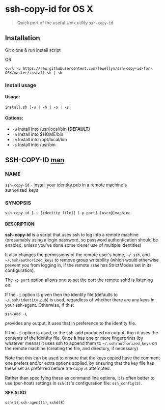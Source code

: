 # ssh-copy-id for OS X

> Quick port of the useful Unix utility `ssh-copy-id`

## Installation

Git clone & run install script

OR

`curl -L https://raw.githubusercontent.com/lewellyn/ssh-copy-id-for-OSX/master/install.sh | sh`

### Install usage

#### Usage:

`install.sh [-u | -h | -o | -s]`

#### Options:

* `-u`	Install into /usr/local/bin **(DEFAULT)**
* `-h`	Install into $HOME/bin
* `-o`	Install into /opt/local/bin
* `-s`	Install into /usr/bin

## SSH-COPY-ID [man][man]

### NAME
`ssh-copy-id` - install your identity.pub in a remote machine's authorized_keys

### SYNOPSIS

`ssh-copy-id [-i [identity_file]] [-p port] [user@]machine`

#### DESCRIPTION

**ssh-copy-id** is a script that uses ssh to log into a remote
machine (presumably using a login password, so password authentication
should be enabled, unless you've done some clever use of multiple
identities)

It also changes the permissions of the remote user's home, `~/.ssh`,
and `~/.ssh/authorized_keys` to remove group writability (which
would otherwise prevent you from logging in, if the remote `sshd`
has StrictModes set in its configuration).

The `-p port` option allows one to set the port the remote sshd is
listening on.

If the `-i` option is given then the identity file (defaults to
`~/.ssh/identity.pub`) is used, regardless of whether there are any
keys in your ssh-agent.  Otherwise, if this:

`ssh-add -L`

provides any output, it uses that in preference to the identity file.

If the `-i` option is used, or the ssh-add produced no output, then
it uses the contents of the identity file. Once it has one or more
fingerprints (by whatever means) it uses ssh to append them to
`~/.ssh/authorized_keys` on the remote machine (creating the file,
and directory, if necessary)

Note that this can be used to ensure that the keys copied have the
comment one prefers and/or extra options applied, by ensuring that
the key file has these set as preferred before the copy is attempted.

Rather than specifying these as command line options, it is often better to use (per-host) settings in `ssh(1)`'s configuration file: `ssh_config(5)`.

__SEE ALSO__

`ssh(1)`, `ssh-agent(1)`, `sshd(8)`

[man]: https://www.mankier.com/1/ssh-copy-id

